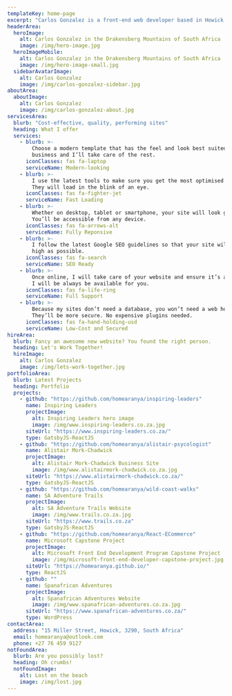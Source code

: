 ```yaml
---
templateKey: home-page
excerpt: "Carlos Gonzalez is a front-end web developer based in Howick, South Africa"
headerArea:
  heroImage:
    alt: Carlos Gonzalez in the Drakensberg Mountains of South Africa
    image: /img/hero-image.jpg
  heroImageMobile:
    alt: Carlos Gonzalez in the Drakensberg Mountains of South Africa
    image: /img/hero-image-small.jpg
  sidebarAvatarImage:
    alt: Carlos Gonzalez
    image: /img/carlos-gonzalez-sidebar.jpg
aboutArea:
  aboutImage:
    alt: Carlos Gonzalez
    image: /img/carlos-gonzalez-about.jpg
servicesArea:
  blurb: "Cost-effective, quality, performing sites"
  heading: What I offer
  services:
    - blurb: >-
        Choose a modern template that has the feel and look best suited for your
        business and I’ll take care of the rest.
      iconClasses: fas fa-laptop
      serviceName: Modern-looking
    - blurb: >-
        I use the latest tools to make sure you get the most optimised website.
        They will load in the blink of an eye.
      iconClasses: fas fa-fighter-jet
      serviceName: Fast Loading
    - blurb: >-
        Whether on desktop, tablet or smartphone, your site will look great.
        You’ll be accessible from any device.
      iconClasses: fas fa-arrows-alt
      serviceName: Fully Reponsive
    - blurb: >-
        I follow the latest Google SEO guidelines so that your site will rank as
        high as possible.
      iconClasses: fas fa-search
      serviceName: SEO Ready
    - blurb: >-
        Once online, I will take care of your website and ensure it’s always on.
        I will be always be available for you.
      iconClasses: fas fa-life-ring
      serviceName: Full Support
    - blurb: >-
        Because my sites don’t need a database, you won’t need a web host.
        They’ll be more secure. No expensive plugins needed.
      iconClasses: fas fa-hand-holding-usd
      serviceName: Low-Cost and Secured
hireArea:
  blurb: Fancy an awesome new website? You found the right person.
  heading: Let's Work Together!
  hireImage:
    alt: Carlos Gonzalez
    image: /img/lets-work-together.jpg
portfolioArea:
  blurb: Latest Projects
  heading: Portfolio
  projects:
    - github: "https://github.com/homearanya/inspiring-leaders"
      name: Inspiring Leaders
      projectImage:
        alt: Inspiring Leaders hero image
        image: /img/www.inspiring-leaders.co.za.jpg
      siteUrl: "https://www.inspiring-leaders.co.za/"
      type: GatsbyJS-ReactJS
    - github: "https://github.com/homearanya/alistair-psycologist"
      name: Alistair Mork-Chadwick
      projectImage:
        alt: Alistair Mork-Chadwick Business Site
        image: /img/www.alistairmork-chadwick.co.za.jpg
      siteUrl: "https://www.alistairmork-chadwick.co.za/"
      type: GatsbyJS-ReactJS
    - github: "https://github.com/homearanya/wild-coast-walks"
      name: SA Adventure Trails
      projectImage:
        alt: SA Adventure Trails Website
        image: /img/www.trails.co.za.jpg
      siteUrl: "https://www.trails.co.za"
      type: GatsbyJS-ReactJS
    - github: "https://github.com/homearanya/React-ECommerce"
      name: Microsoft Capstone Project
      projectImage:
        alt: Microsoft Front End Development Program Capstone Project
        image: /img/microsoft-front-end-developer-capstone-project.jpg
      siteUrl: "https://homearanya.github.io/"
      type: ReactJS
    - github: ""
      name: Spanafrican Adventures
      projectImage:
        alt: Spanafrican Adventures Website
        image: /img/www.spanafrican-adventures.co.za.jpg
      siteUrl: "https://www.spanafrican-adventures.co.za/"
      type: WordPress
contactArea:
  address: "15 Miller Street, Howick, 3290, South Africa"
  email: homearanya@outlook.com
  phone: +27 76 459 9127
notFoundArea:
  blurb: Are you possibly lost?
  heading: Oh crumbs!
  notFoundImage:
    alt: Lost on the beach
    image: /img/lost.jpg
---
```

